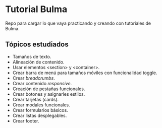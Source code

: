 # Tutorial Bulma
Repo para cargar lo que vaya practicando y creando con tutoriales de Bulma.

Tópicos estudiados
------------------
  * Tamaños de texto.
  * Alineación de contenido.
  * Usar elementos &lt;section&gt; y &lt;container&gt;.
  * Crear barra de menú para tamaños móviles con funcionalidad toggle.
  * Crear _breadcrumbs_.
  * Crear contenido _responsive_.
  * Creación de pestañas funcionales.
  * Crear botones y asignarles estilos.
  * Crear tarjetas (cards).
  * Crear modales funcionales.
  * Crear formularios básicos.
  * Crear listas desplegables.
  * Crear footer.